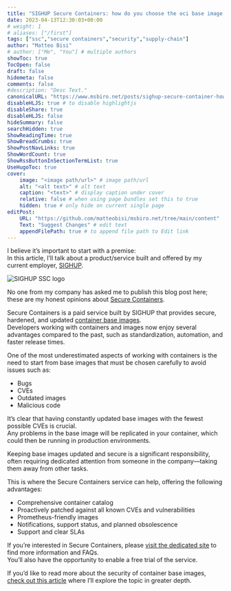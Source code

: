 ```yaml
---
title: "SIGHUP Secure Containers: how do you choose the oci base image for your workload?"
date: 2023-04-13T12:30:03+00:00
# weight: 1
# aliases: ["/first"]
tags: ["ssc","secure containers","security","supply-chain"]
author: "Matteo Bisi"
# author: ["Me", "You"] # multiple authors
showToc: true
TocOpen: false
draft: false
hidemeta: false
comments: false
#description: "Desc Text."
canonicalURL: "https://www.msbiro.net/posts/sighup-secure-container-how-choose-base-image-security/"
disableHLJS: true # to disable highlightjs
disableShare: true
disableHLJS: false
hideSummary: false
searchHidden: true
ShowReadingTime: true
ShowBreadCrumbs: true
ShowPostNavLinks: true
ShowWordCount: true
ShowRssButtonInSectionTermList: true
UseHugoToc: true
cover:
    image: "<image path/url>" # image path/url
    alt: "<alt text>" # alt text
    caption: "<text>" # display caption under cover
    relative: false # when using page bundles set this to true
    hidden: true # only hide on current single page
editPost:
    URL: "https://github.com/matteobisi/msbiro.net/tree/main/content"
    Text: "Suggest Changes" # edit text
    appendFilePath: true # to append file path to Edit link
---
```

I believe it’s important to start with a premise:  
In this article, I’ll talk about a product/service built and offered by my current employer, [SIGHUP](https://sighup.io).  

![SIGHUP SSC logo](sighup-ssc.png)

No one from my company has asked me to publish this blog post here; these are my honest opinions about [Secure Containers](https://sighup.io/secure-containers/).

Secure Containers is a paid service built by SIGHUP that provides secure, hardened, and updated [container base images](https://opensource.com/article/21/8/container-image).  
Developers working with containers and images now enjoy several advantages compared to the past, such as standardization, automation, and faster release times.

One of the most underestimated aspects of working with containers is the need to start from base images that must be chosen carefully to avoid issues such as:  

- Bugs
- CVEs
- Outdated images
- Malicious code

It’s clear that having constantly updated base images with the fewest possible CVEs is crucial.  
Any problems in the base image will be replicated in your container, which could then be running in production environments.  

Keeping base images updated and secure is a significant responsibility, often requiring dedicated attention from someone in the company—taking them away from other tasks.  

This is where the Secure Containers service can help, offering the following advantages:

- Comprehensive container catalog
- Proactively patched against all known CVEs and vulnerabilities
- Prometheus-friendly images
- Notifications, support status, and planned obsolescence
- Support and clear SLAs

If you’re interested in Secure Containers, please [visit the dedicated site](https://www.sighup.io/secure-containers/) to find more information and FAQs.  
You’ll also have the opportunity to enable a free trial of the service.  

If you’d like to read more about the security of container base images,   
[check out this article](https://thenewstack.io/container-security-101-a-guide-to-safe-and-efficient-operations/) where I’ll explore the topic in greater depth.